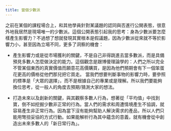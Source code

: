 ```yaml
---
title: 當個少數派
---
```


之前在某個的課程場合上，和其他學員針對某議題的認同與否進行公開表態，很意外地我居然是現場唯一的少數派。這個公開表態引起我的思考：身為少數派要怎麼樣產生影響力？不過想了想就發現其實根本是假議題，因為少數派從來就不等於影響力小，甚至因為立場不同，更多了洞察的機會：

- 產生影響力或是從市場獲利的關鍵，不是自己非得跳進去當多數派，而是具備預見多數人怎麼做決定的能力。這個觀念是跟博傻理論學的：人們之所以完全不管某個東西的真實價值而願意花高價購買，是因為他們預期會有下一個笨蛋花更高的價格從他們那兒把它買走。
  當我們想要判斷事物的影響力時，要參照的標準是「大眾的選擇」，而不是根據自己的專業或是理解。所以我們要能夠換位思考，從一般人的角度去預期/猜測大家的想法。

- 打造未來以及創新的關鍵，與其觀察多數人行為，想著從「平均值」中找到寶，倒不如挖掘少數非正常的行為。當人們的需求和周遭情境產生不協調，就容易產生非正常行為。因為當下沒有能夠幫助人解決需求的產品，所以人們只能用彆扭妥協的方式行動。如果能解析行為其中蘊含的意義，就有機會從中創造出未來多數人的「新日常行為」。